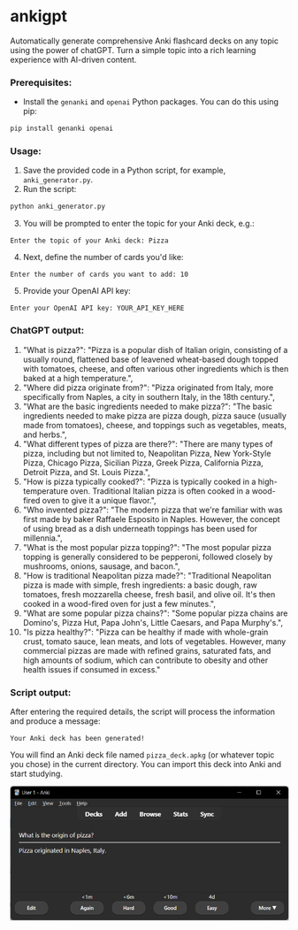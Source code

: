 # ankigpt
Automatically generate comprehensive Anki flashcard decks on any topic using the power of chatGPT. Turn a simple topic into a rich learning experience with AI-driven content.

### Prerequisites:
- Install the `genanki` and `openai` Python packages. You can do this using pip:
```bash
pip install genanki openai
```

### Usage:

1. Save the provided code in a Python script, for example, `anki_generator.py`.
2. Run the script:
```bash
python anki_generator.py
```
3. You will be prompted to enter the topic for your Anki deck, e.g.:
```
Enter the topic of your Anki deck: Pizza
```
4. Next, define the number of cards you'd like:
```
Enter the number of cards you want to add: 10
```
5. Provide your OpenAI API key:
```
Enter your OpenAI API key: YOUR_API_KEY_HERE
```

### ChatGPT output:

1. "What is pizza?": "Pizza is a popular dish of Italian origin, consisting of a usually round, flattened base of leavened wheat-based dough topped with tomatoes, cheese, and often various other ingredients which is then baked at a high temperature.",
2. "Where did pizza originate from?": "Pizza originated from Italy, more specifically from Naples, a city in southern Italy, in the 18th century.",
3. "What are the basic ingredients needed to make pizza?": "The basic ingredients needed to make pizza are pizza dough, pizza sauce (usually made from tomatoes), cheese, and toppings such as vegetables, meats, and herbs.",
4. "What different types of pizza are there?": "There are many types of pizza, including but not limited to, Neapolitan Pizza, New York-Style Pizza, Chicago Pizza, Sicilian Pizza, Greek Pizza, California Pizza, Detroit Pizza, and St. Louis Pizza.",
5. "How is pizza typically cooked?": "Pizza is typically cooked in a high-temperature oven. Traditional Italian pizza is often cooked in a wood-fired oven to give it a unique flavor.",
6. "Who invented pizza?": "The modern pizza that we're familiar with was first made by baker Raffaele Esposito in Naples. However, the concept of using bread as a dish underneath toppings has been used for millennia.",
7. "What is the most popular pizza topping?": "The most popular pizza topping is generally considered to be pepperoni, followed closely by mushrooms, onions, sausage, and bacon.",
8. "How is traditional Neapolitan pizza made?": "Traditional Neapolitan pizza is made with simple, fresh ingredients: a basic dough, raw tomatoes, fresh mozzarella cheese, fresh basil, and olive oil. It's then cooked in a wood-fired oven for just a few minutes.",
9. "What are some popular pizza chains?": "Some popular pizza chains are Domino's, Pizza Hut, Papa John's, Little Caesars, and Papa Murphy's.",
10. "Is pizza healthy?": "Pizza can be healthy if made with whole-grain crust, tomato sauce, lean meats, and lots of vegetables. However, many commercial pizzas are made with refined grains, saturated fats, and high amounts of sodium, which can contribute to obesity and other health issues if consumed in excess."

### Script output:

After entering the required details, the script will process the information and produce a message:
```
Your Anki deck has been generated!
```

You will find an Anki deck file named `pizza_deck.apkg` (or whatever topic you chose) in the current directory. You can import this deck into Anki and start studying.


![example](example.png)
